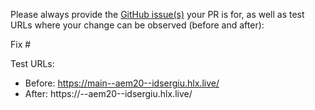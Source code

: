 Please always provide the [GitHub issue(s)](../issues) your PR is for, as well as test URLs where your change can be observed (before and after):

Fix #<gh-issue-id>

Test URLs:
- Before: https://main--aem20--idsergiu.hlx.live/
- After: https://<branch>--aem20--idsergiu.hlx.live/
